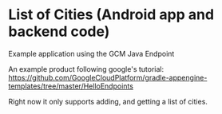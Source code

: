 List of Cities (Android app and backend code)
======================

Example application using the GCM Java Endpoint

An example product following google's tutorial: https://github.com/GoogleCloudPlatform/gradle-appengine-templates/tree/master/HelloEndpoints

Right now it only supports adding, and getting a list of cities.


